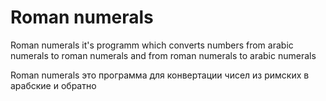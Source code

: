 # Roman numerals
Roman numerals it's programm which converts numbers from arabic numerals to roman numerals and from roman numerals to arabic numerals

Roman numerals это программа для конвертации чисел из римских в арабские и обратно
